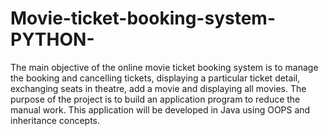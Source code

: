 # Movie-ticket-booking-system-PYTHON-
The main objective of the online movie ticket booking system is to manage the booking and cancelling tickets, 
displaying a particular ticket detail, exchanging seats in theatre, add a movie and displaying all movies. 
The purpose of the project is to build an application program to reduce the manual work.
This application will be developed in Java using OOPS and inheritance concepts.
